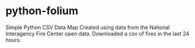 # python-folium
Simple Python CSV Data Map
Created using data from the National Interagency Fire Center open data. Downloaded a csv of fires in the last 24 hours. 
